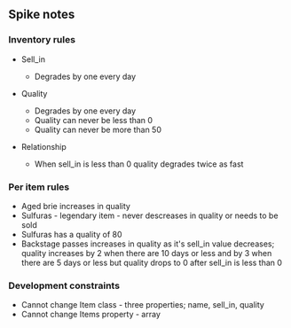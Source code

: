 ## Spike notes

### Inventory rules
- Sell_in
    - Degrades by one every day
- Quality
    - Degrades by one every day
    - Quality can never be less than 0
    - Quality can never be more than 50

- Relationship
    - When sell_in is less than 0 quality degrades twice as fast

### Per item rules
- Aged brie increases in quality
- Sulfuras - legendary item - never descreases in quality or needs to be sold
- Sulfuras has a quality of 80
- Backstage passes increases in quality as it's sell_in value decreases; quality increases by 2 when there are 10 days or less
and by 3 when there are 5 days or less but quality drops to 0 after sell_in is less than 0

### Development constraints
- Cannot change Item class - three properties; name, sell_in, quality
- Cannot change Items property - array